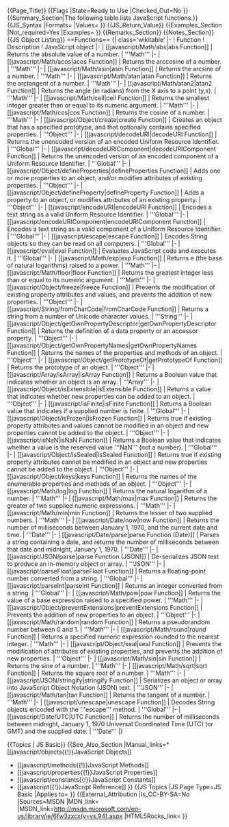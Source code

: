 {{Page_Title}}
{{Flags
|State=Ready to Use
|Checked_Out=No
}}
{{Summary_Section|The following table lists JavaScript functions.}}
{{JS_Syntax
|Formats=
|Values=
}}
{{JS_Return_Value}}
{{Examples_Section
|Not_required=Yes
|Examples=
}}
{{Remarks_Section}}
{{Notes_Section}}
{{JS Object Listing}}
==Functions==
{| class='wikitable'
|-
! Function
! Description
! JavaScript object
|-
| [[javascript/Math/abs|abs Function]]
| Returns the absolute value of a number.
| '''Math'''
|-
| [[javascript/Math/acos|acos Function]]
| Returns the arccosine of a number.
| '''Math'''
|-
| [[javascript/Math/asin|asin Function]]
| Returns the arcsine of a number.
| '''Math'''
|-
| [[javascript/Math/atan|atan Function]]
| Returns the arctangent of a number.
| '''Math'''
|-
| [[javascript/Math/atan2|atan2 Function]]
| Returns the angle (in radians) from the X axis to a point (y,x).
| '''Math'''
|-
| [[javascript/Math/ceil|ceil Function]]
| Returns the smallest integer greater than or equal to its numeric argument.
| '''Math'''
|-
| [[javascript/Math/cos|cos Function]]
| Returns the cosine of a number.
| '''Math'''
|-
| [[javascript/Object/create|create Function]]
| Creates an object that has a specified prototype, and that optionally contains specified properties.
| '''Object'''
|-
| [[javascript/decodeURI|decodeURI Function]]
| Returns the unencoded version of an encoded Uniform Resource Identifier.
| '''Global'''
|-
| [[javascript/decodeURIComponent|decodeURIComponent Function]]
| Returns the unencoded version of an encoded component of a Uniform Resource Identifier.
| '''Global'''
|-
| [[javascript/Object/defineProperties|defineProperties Function]]
| Adds one or more properties to an object, and/or modifies attributes of existing properties.
| '''Object'''
|-
| [[javascript/Object/defineProperty|defineProperty Function]]
| Adds a property to an object, or modifies attributes of an existing property.
| '''Object'''
|-
| [[javascript/encodeURI|encodeURI Function]]
| Encodes a text string as a valid Uniform Resource Identifier.
| '''Global'''
|-
| [[javascript/encodeURIComponent|encodeURIComponent Function]]
| Encodes a text string as a valid component of a Uniform Resource Identifier.
| '''Global'''
|-
| [[javascript/escape|escape Function]]
| Encodes String objects so they can be read on all computers.
| '''Global'''
|-
| [[javascript/eval|eval Function]]
| Evaluates JavaScript code and executes it.
| '''Global'''
|-
| [[javascript/Math/exp|exp Function]]
| Returns e (the base of natural logarithms) raised to a power.
| '''Math'''
|-
| [[javascript/Math/floor|floor Function]]
| Returns the greatest integer less than or equal to its numeric argument.
| '''Math'''
|-
| [[javascript/Object/freeze|freeze Function]]
| Prevents the modification of existing property attributes and values, and prevents the addition of new properties.
| '''Object'''
|-
| [[javascript/String/fromCharCode|fromCharCode Function]]
| Returns a string from a number of Unicode character values.
| '''String'''
|-
| [[javascript/Object/getOwnPropertyDescriptor|getOwnPropertyDescriptor Function]]
| Returns the definition of a data property or an accessor property.
| '''Object'''
|-
| [[javascript/Object/getOwnPropertyNames|getOwnPropertyNames Function]]
| Returns the names of the properties and methods of an object.
| '''Object'''
|-
| [[javascript/Object/getPrototypeOf|getPrototypeOf Function]]
| Returns the prototype of an object.
| '''Object'''
|-
| [[javascript/Array/isArray|isArray Function]]
| Returns a Boolean value that indicates whether an object is an array.
| '''Array'''
|-
| [[javascript/Object/isExtensible|isExtensible Function]]
| Returns a value that indicates whether new properties can be added to an object.
| '''Object'''
|-
| [[javascript/isFinite|isFinite Function]]
| Returns a Boolean value that indicates if a supplied number is finite.
| '''Global'''
|-
| [[javascript/Object/isFrozen|isFrozen Function]]
| Returns true if existing property attributes and values cannot be modified in an object and new properties cannot be added to the object.
| '''Object'''
|-
| [[javascript/isNaN|isNaN Function]]
| Returns a Boolean value that indicates whether a value is the reserved value '''NaN''' (not a number).
| '''Global'''
|-
| [[javascript/Object/isSealed|isSealed Function]]
| Returns true if existing property attributes cannot be modified in an object and new properties cannot be added to the object.
| '''Object'''
|-
| [[javascript/Object/keys|keys Function]]
| Returns the names of the enumerable properties and methods of an object.
| '''Object'''
|-
| [[javascript/Math/log|log Function]]
| Returns the natural logarithm of a number.
| '''Math'''
|-
| [[javascript/Math/max|max Function]]
| Returns the greater of two supplied numeric expressions.
| '''Math'''
|-
| [[javascript/Math/min|min Function]]
| Returns the lesser of two supplied numbers.
| '''Math'''
|-
| [[javascript/Date/now|now Function]]
| Returns the number of milliseconds between January 1, 1970, and the current date and time.
| '''Date'''
|-
| [[javascript/Date/parse|parse Function (Date)]]
| Parses a string containing a date, and returns the number of milliseconds between that date and midnight, January 1, 1970.
| '''Date'''
|-
| [[javascript/JSON/parse|parse Function (JSON)]]
| De-serializes JSON text to produce an in-memory object or array.
| '''JSON'''
|-
| [[javascript/parseFloat|parseFloat Function]]
| Returns a floating-point number converted from a string.
| '''Global'''
|-
| [[javascript/parseInt|parseInt Function]]
| Returns an integer converted from a string.
| '''Global'''
|-
| [[javascript/Math/pow|pow Function]]
| Returns the value of a base expression raised to a specified power.
| '''Math'''
|-
| [[javascript/Object/preventExtensions|preventExtensions Function]]
| Prevents the addition of new properties to an object.
| '''Object'''
|-
| [[javascript/Math/random|random Function]]
| Returns a pseudorandom number between 0 and 1.
| '''Math'''
|-
| [[javascript/Math/round|round Function]]
| Returns a specified numeric expression rounded to the nearest integer.
| '''Math'''
|-
| [[javascript/Object/seal|seal Function]]
| Prevents the modification of attributes of existing properties, and prevents the addition of new properties.
| '''Object'''
|-
| [[javascript/Math/sin|sin Function]]
| Returns the sine of a number.
| '''Math'''
|-
| [[javascript/Math/sqrt|sqrt Function]]
| Returns the square root of a number.
| '''Math'''
|-
| [[javascript/JSON/stringify|stringify Function]]
| Serializes an object or array into JavaScript Object Notation (JSON) text.
| '''JSON'''
|-
| [[javascript/Math/tan|tan Function]]
| Returns the tangent of a number.
| '''Math'''
|-
| [[javascript/unescape|unescape Function]]
| Decodes String objects encoded with the '''escape''' method.
| '''Global'''
|-
| [[javascript/Date/UTC|UTC Function]]
| Returns the number of milliseconds between midnight, January 1, 1970 Universal Coordinated Time (UTC) (or GMT) and the supplied date.
| '''Date'''
|}

{{Topics | JS Basic}}
{{See_Also_Section
|Manual_links=* [[javascript/objects{{!}}JavaScript Objects]]
* [[javascript/methods{{!}}JavaScript Methods]]
* [[javascript/properties{{!}}JavaScript Properties]]
* [[javascript/constants{{!}}JavaScript Constants]]
* [[javascript{{!}}JavaScript Reference]]
}}
{{JS Topics
|JS Page Type=JS Basic
|Applies to=
}}
{{External_Attribution
|Is_CC-BY-SA=No
|Sources=MSDN
|MDN_link=
|MSDN_link=http://msdn.microsoft.com/en-us/library/ie/6fw3zxcx(v=vs.94).aspx
|HTML5Rocks_link=
}}